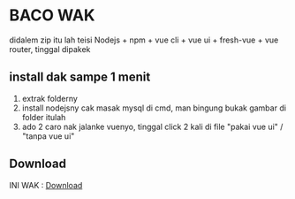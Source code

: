 # BACO WAK

didalem zip itu lah teisi Nodejs + npm + vue cli + vue ui + fresh-vue + vue router, tinggal dipakek

## install dak sampe 1 menit

1. extrak folderny
2. install nodejsny cak masak mysql di cmd, man bingung bukak gambar di folder itulah
3. ado 2 caro nak jalanke vuenyo, tinggal click 2 kali di file "pakai vue ui" / "tanpa vue ui"

## Download
INI WAK : [Download](https://www.mediafire.com/file/b5yqiyu3usqjnc7/Bahas_UAS.zip/file)
